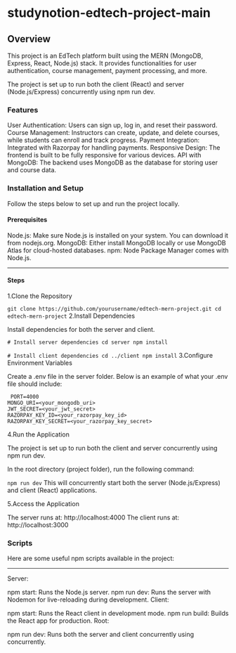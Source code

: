 # studynotion-edtech-project-main
## Overview
This project is an EdTech platform built using the MERN (MongoDB, Express, React, Node.js) stack. It provides functionalities for user authentication, course management, payment processing, and more.

The project is set up to run both the client (React) and server (Node.js/Express) concurrently using npm run dev.
### Features
User Authentication: Users can sign up, log in, and reset their password.
Course Management: Instructors can create, update, and delete courses, while students can enroll and track progress.
Payment Integration: Integrated with Razorpay for handling payments.
Responsive Design: The frontend is built to be fully responsive for various devices.
API with MongoDB: The backend uses MongoDB as the database for storing user and course data.

### Installation and Setup
Follow the steps below to set up and run the project locally.

#### Prerequisites
Node.js: Make sure Node.js is installed on your system. You can download it from nodejs.org.
MongoDB: Either install MongoDB locally or use MongoDB Atlas for cloud-hosted databases.
npm: Node Package Manager comes with Node.js.
______
#### Steps
1.Clone the Repository


`git clone https://github.com/yourusername/edtech-mern-project.git
cd edtech-mern-project`
2.Install Dependencies

Install dependencies for both the server and client.


`# Install server dependencies
cd server
npm install`

`# Install client dependencies
cd ../client
npm install`
3.Configure Environment Variables

Create a .env file in the server folder. Below is an example of what your .env file should include:

`
PORT=4000`  
`MONGO_URI=<your_mongodb_uri>`  
`JWT_SECRET=<your_jwt_secret>`  
`RAZORPAY_KEY_ID=<your_razorpay_key_id>`  
`RAZORPAY_KEY_SECRET=<your_razorpay_key_secret>`  

4.Run the Application

The project is set up to run both the client and server concurrently using npm run dev.

In the root directory (project folder), run the following command:


`npm run dev`
This will concurrently start both the server (Node.js/Express) and client (React) applications.

5.Access the Application

The server runs at: http://localhost:4000
The client runs at: http://localhost:3000
### Scripts
Here are some useful npm scripts available in the project:
________
Server:

npm start: Runs the Node.js server.
npm run dev: Runs the server with Nodemon for live-reloading during development.
Client:

npm start: Runs the React client in development mode.
npm run build: Builds the React app for production.
Root:

npm run dev: Runs both the server and client concurrently using concurrently.
